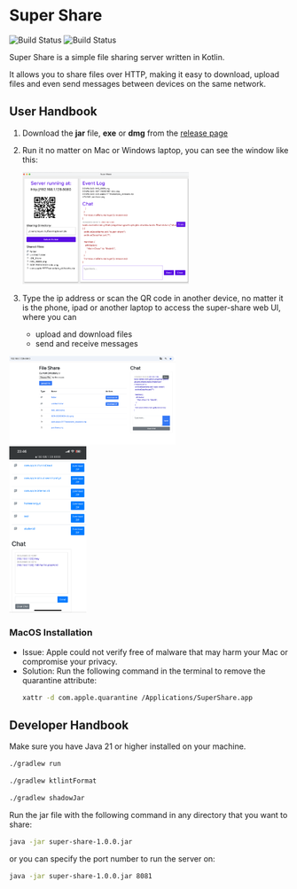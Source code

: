 # Super Share

![Build Status](https://github.com/gonBorn/super-share-tool/actions/workflows/build-macos.yml/badge.svg?branch=main)
![Build Status](https://github.com/gonBorn/super-share-tool/actions/workflows/build-windows.yml/badge.svg?branch=main)

Super Share is a simple file sharing server written in Kotlin.

It allows you to share files over HTTP, making it easy to download, upload files and even send messages between devices
on the same network.

## User Handbook

1. Download the **jar** file, **exe** or **dmg** from
   the [release page](https://github.com/gonBorn/super-share-tool/releases)

2. Run it no matter on Mac or Windows laptop, you can see the window like this:

   <img src="./assets/showcase-2.png" alt="super-share" width="300"/>

3. Type the ip address or scan the QR code in another device, no matter it is the phone, ipad or another laptop to
   access the super-share web UI, where you can
    - upload and download files
    - send and receive messages

  <img src="./assets/showcase-1.png" alt="super-share" width="300"/>
   <br>
  <img src="./assets/showcase-3.png" alt="super-share" height="300"/>

### MacOS Installation

- Issue: Apple could not verify free of malware that may harm your Mac or compromise your privacy.
- Solution: Run the following command in the terminal to remove the quarantine attribute:
   ```bash
   xattr -d com.apple.quarantine /Applications/SuperShare.app
   ```

## Developer Handbook

Make sure you have Java 21 or higher installed on your machine.

```bash
./gradlew run
```

```bash
./gradlew ktlintFormat
```

```bash
./gradlew shadowJar
```

Run the jar file with the following command in any directory that you want to share:

 ```bash
 java -jar super-share-1.0.0.jar
 ```

or you can specify the port number to run the server on:

 ```bash
 java -jar super-share-1.0.0.jar 8081
 ```
